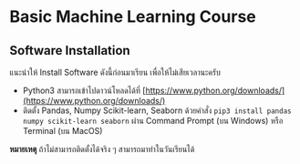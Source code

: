 # Basic Machine Learning Course

## Software Installation

แนะนำให้ Install Software ดังนี้ก่อนมาเรียน เพื่อให้ไม่เสียเวลานะครับ

- Python3 สามารถเข้าไปดาวน์โหลดได้ที่ [https://www.python.org/downloads/](https://www.python.org/downloads/)
- ติดตั้ง Pandas, Numpy Scikit-learn, Seaborn ด้วยคำสั่ง `pip3 install pandas numpy scikit-learn seaborn` ผ่าน Command Prompt (บน Windows) หรือ Terminal (บน MacOS)

**หมายเหตุ** ถ้าไม่สามารถติดตั้งได้จริง ๆ สามารถมาทำในวันเรียนได้
